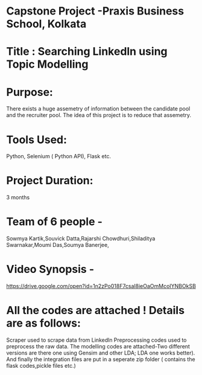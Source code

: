 # Capstone Project -Praxis Business School, Kolkata
# Title : Searching Linkedln using Topic Modelling
# Purpose:
There exists a huge assemetry of information between the candidate pool and the recruiter pool. The idea of this project is to reduce that assemetry.

# Tools Used:
Python, Selenium ( Python API), Flask etc.

# Project Duration:
3 months

# Team of 6 people -
Sowmya Kartik,Souvick Datta,Rajarshi Chowdhuri,Shiladitya Swarnakar,Moumi Das,Soumya Banerjee, 

# Video Synopsis -
https://drive.google.com/open?id=1n2zPo018F7csal8ieOaOmMcoIYNBOkSB

# All the codes are attached ! Details are as follows:
Scraper used to scrape data from Linkedln
Preprocessing codes used to preprocess the raw data.
The modelling codes are attached-Two different versions are there one using Gensim and other LDA; LDA one works better).
And finally the integration files are put in a seperate zip folder ( contains the flask codes,pickle files etc.)
